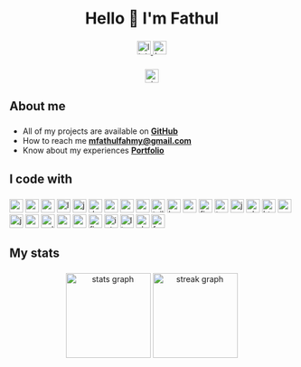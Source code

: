 <h1 align="center">Hello 👋 I'm Fathul</h1>

###

<div align="center">
  <a href="https://my.linkedin.com/in/fathulfahmy" target="_blank">
    <img src="https://img.shields.io/static/v1?message=LinkedIn&label=&color=e2e8f0&labelColor=&style=for-the-badge" height="24" alt="linkedin logo"  />
  </a>
  <a href="https://www.behance.net/fathulfahmy" target="_blank">
    <img src="https://img.shields.io/static/v1?message=Behance&label=&color=e2e8f0&labelColor=&style=for-the-badge" height="24" alt="behance logo"  />
  </a>
</div>

###

<div align="center">
  <a href="https://visitorbadge.io/status?path=fathulfahmy" target="_blank">
    <img src="https://api.visitorbadge.io/api/visitors?path=fathulfahmy&labelColor=%23e2e8f0&countColor=dodgerblue&labelStyle=upper" height="24" alt="visitors count"/>
  </a>
</div>

###

## About me

###

- All of my projects are available on **[GitHub](https://github.com/fathulfahmy?tab=repositories)**
- How to reach me **mfathulfahmy@gmail.com**
- Know about my experiences **[Portfolio](https://fathulfahmy.is-a.dev)**

###

## I code with

###

<div align="left">
  <img src="https://img.shields.io/badge/React-61DAFB?logo=react&logoColor=black&style=for-the-badge" height="24" alt="react logo"  />
  <img src="https://img.shields.io/badge/React_Native-61DAFB?logo=react&logoColor=black&style=for-the-badge" height="24" alt="react native logo"  />
  <img src="https://img.shields.io/badge/Vue-4FC08D?logo=vuedotjs&logoColor=white&style=for-the-badge" height="24" alt="vuejs logo"  />
  <img src="https://img.shields.io/badge/Laravel-FF2D20?logo=laravel&logoColor=white&style=for-the-badge" height="24" alt="laravel logo"  />
  <img src="https://img.shields.io/badge/jQuery-0769AD?logo=jquery&logoColor=white&style=for-the-badge" height="24" alt="jquery logo"  />
  <img src="https://img.shields.io/badge/.NET_MAUI-512BD4?logo=dotnet&logoColor=white&style=for-the-badge" height="24" alt="dot-net logo"  />
  <img src="https://img.shields.io/badge/Android-34A853?logo=android&logoColor=white&style=for-the-badge" height="24" alt="android logo"  />
  <img src="https://img.shields.io/badge/MUI-007FFF?logo=mui&logoColor=white&style=for-the-badge" height="24" alt="materialui logo"  />
  <img src="https://img.shields.io/badge/Vuetify-1867C0?logo=vuetify&logoColor=white&style=for-the-badge" height="24" alt="vuetify logo"  />
  <img src="https://img.shields.io/badge/Tailwind CSS-06B6D4?logo=tailwindcss&logoColor=white&style=for-the-badge" height="24" alt="tailwindcss logo"  />
  <img src="https://img.shields.io/badge/Bootstrap-7952B3?logo=bootstrap&logoColor=white&style=for-the-badge" height="24" alt="bootstrap logo"  />
  <img src="https://img.shields.io/badge/MySQL-4479A1?logo=mysql&logoColor=white&style=for-the-badge" height="24" alt="mysql logo"  />
  <img src="https://img.shields.io/badge/Firebase-DD2C00?logo=firebase&logoColor=white&style=for-the-badge" height="24" alt="firebase logo"  />
  <img src="https://img.shields.io/badge/TypeScript-3178C6?logo=typescript&logoColor=white&style=for-the-badge" height="24" alt="typescript logo"  />
  <img src="https://img.shields.io/badge/JavaScript-F7DF1E?logo=javascript&logoColor=black&style=for-the-badge" height="24" alt="javascript logo"  />
  <img src="https://img.shields.io/badge/PHP-777BB4?logo=php&logoColor=white&style=for-the-badge" height="24" alt="php logo"  />
  <img src="https://img.shields.io/badge/HTML5-E34F26?logo=html5&logoColor=white&style=for-the-badge" height="24" alt="html5 logo"  />
  <img src="https://img.shields.io/badge/CSS3-1572B6?logo=css3&logoColor=white&style=for-the-badge" height="24" alt="css3 logo"  />
  <img src="https://img.shields.io/badge/Java-%23ED8B00.svg?logo=openjdk&logoColor=white&style=for-the-badge" height="24" alt="java logo"  />
  <img src="https://custom-icon-badges.demolab.com/badge/C%23-%2300599C.svg?logo=cshrp&logoColor=white&style=for-the-badge" height="24" alt="csharp logo"  />
  <img src="https://img.shields.io/badge/C++-00599C?logo=cplusplus&logoColor=white&style=for-the-badge" height="24" alt="cplusplus logo"  />
  <img src="https://img.shields.io/badge/C-00599C?logo=c&logoColor=white&style=for-the-badge" height="24" alt="c logo"  />
  <img src="https://img.shields.io/badge/Postman-FF6C37?logo=postman&logoColor=white&style=for-the-badge" height="24" alt="postman logo"  />
  <img src="https://img.shields.io/badge/Figma-F24E1E?logo=figma&logoColor=white&style=for-the-badge" height="24" alt="figma logo"  />
  <img src="https://img.shields.io/badge/Inkscape-000000?logo=inkscape&logoColor=white&style=for-the-badge" height="24" alt="inkscape logo"  />
  <img src="https://img.shields.io/badge/Linux-FCC624?logo=linux&logoColor=black&style=for-the-badge" height="24" alt="linux logo"  />
  <img src="https://img.shields.io/badge/Ubuntu-E95420?logo=ubuntu&logoColor=white&style=for-the-badge" height="24" alt="ubuntu logo"  />
  <img src="https://img.shields.io/badge/Fedora-51A2DA?logo=fedora&logoColor=white&style=for-the-badge" height="24" alt="fedora logo"  />
</div>

###

## My stats

###

<div align="center">
  <img src="https://github-readme-stats.vercel.app/api?username=fathulfahmy&hide_title=true&hide_rank=true&show_icons=true&include_all_commits=true&count_private=true&disable_animations=false&theme=default&locale=en&hide_border=true&order=1&bg_color=e2e8f0" height="150" alt="stats graph"  />
  <img src="https://streak-stats.demolab.com?user=fathulfahmy&locale=en&mode=daily&theme=default&hide_border=true&border_radius=5&date_format=j%20M%5B%20Y%5D&order=3&background=e2e8f0" height="150" alt="streak graph"  />
</div>

###

